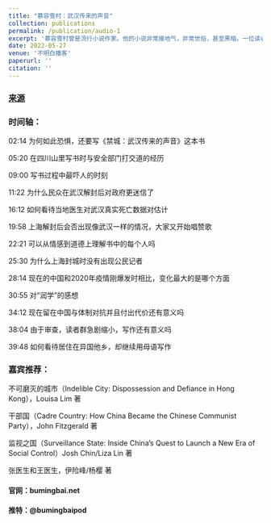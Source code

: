 ```yaml
---
title: "慕容雪村：武汉传来的声音"
collection: publications
permalink: /publication/audio-1
excerpt: '慕容雪村曾是流行小说作家。他的小说非常接地气，非常世俗，甚至黑暗。一位读者在评论他的小说《原谅我红尘颠倒》时写道：“他先把我指向地狱，又让我抬头看天堂，最后告诉我，回到人间吧。“另一位读者评论说：“那么脏的书，却让老子哭成了傻X。”'
date: 2022-05-27
venue: '不明白播客'
paperurl: ''
citation: ''
---
```


### [来源](https://www.bumingbai.net/2022/05/ep-001-murong-xuecun/)

### 时间轴：

02:14 为何如此恐惧，还要写《禁城：武汉传来的声音》这本书

05:20 在四川山里写书时与安全部门打交道的经历

09:00 写书过程中最吓人的时刻

11:22 为什么民众在武汉解封后对政府更迷信了

16:12 如何看待当地医生对武汉真实死亡数据对估计

19:58 上海解封后会否出现像武汉一样的情况，大家又开始唱赞歌

22:21 可以从情感到道德上理解书中的每个人吗

25:30 为什么上海封城时没有出现公民记者

28:14 现在的中国和2020年疫情刚爆发时相比，变化最大的是哪个方面

30:55 对“润学”的感想

34:12 现在留在中国与体制对抗并且付出代价还有意义吗

38:04 由于审查，读者群急剧缩小，写作还有意义吗

39:48 如何看待居住在异国他乡，却继续用母语写作

### 嘉宾推荐：

不可磨灭的城市（Indelible City: Dispossession and Defiance in Hong Kong），Louisa Lim 著

干部国（Cadre Country: How China Became the Chinese Communist Party），John Fitzgerald 著

监视之国（Surveillance State: Inside China’s Quest to Launch a New Era of Social Control）Josh Chin/Liza Lin 著

张医生和王医生，伊险峰/杨樱 著

#### 官网：bumingbai.net

#### 推特：@bumingbaipod
